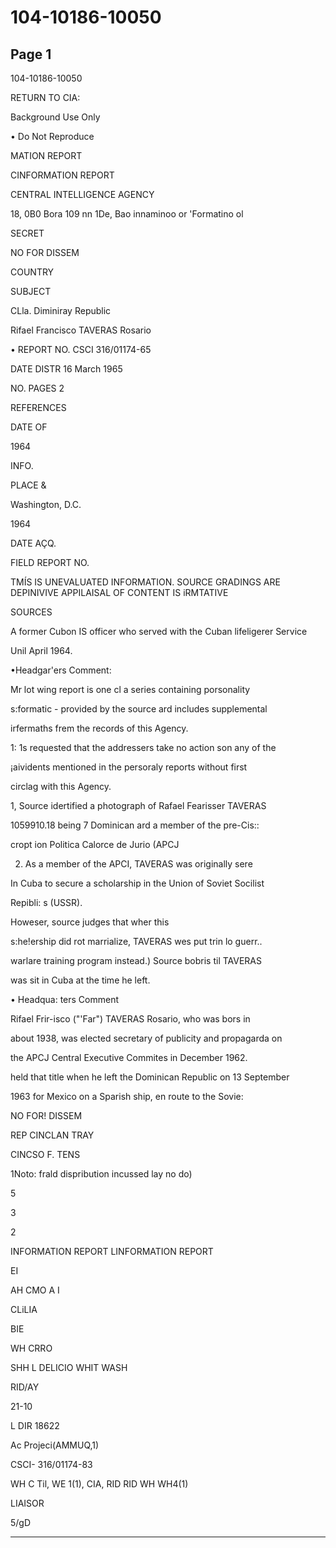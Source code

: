 # 104-10186-10050

## Page 1

104-10186-10050

RETURN TO CIA:

Background Use Only

• Do Not Reproduce

MATION REPORT

CINFORMATION REPORT

CENTRAL INTELLIGENCE AGENCY

18, 0B0 Bora 109 nn 1De, Bao innaminoo or 'Formatino ol

SECRET

NO FOR DISSEM

COUNTRY

SUBJECT

CLla. Diminiray Republic

Rifael Francisco TAVERAS Rosario

• REPORT NO. CSCI 316/01174-65

DATE DISTR 16 March 1965

NO. PAGES 2

REFERENCES

DATE OF

1964

INFO.

PLACE &

Washington, D.C.

1964

DATE AÇQ.

FIELD REPORT NO.

TMÍS IS UNEVALUATED INFORMATION. SOURCE GRADINGS ARE DEPINIVIVE APPILAISAL OF CONTENT IS iRMTATIVE

SOURCES

A former Cubon IS officer who served with the Cuban lifeligerer Service

Unil April 1964.

•Headgar'ers Comment:

Mr lot wing report is one cl a series containing porsonality

s:formatic - provided by the source ard includes supplemental

irfermaths frem the records of this Agency.

1: 1s requested that the addressers take no action son any of the

¡aividents mentioned in the persoraly reports without first

circlag with this Agency.

1, Source idertified a photograph of Rafael Fearisser TAVERAS

1059910.18 being 7 Dominican ard a member of the pre-Cis::

cropt ion Politica Calorce de Jurio (APCJ

2. As a member of the APCI, TAVERAS was originally sere

In Cuba to secure a scholarship in the Union of Soviet Socilist

Repibli: s (USSR).

Howeser, source judges that wher this

s:he!ership did rot marrialize, TAVERAS wes put trin lo guerr..

warlare training program instead.) Source bobris til TAVERAS

was sit in Cuba at the time he left.

• Headqua: ters Comment

Rifael Frir-isco ("'Far") TAVERAS Rosario, who was bors in

about 1938, was elected secretary of publicity and propagarda on

the APCJ Central Executive Commites in December 1962.

held that title when he left the Dominican Republic on 13 September

1963 for Mexico on a Sparish ship, en route to the Sovie:

NO FOR! DISSEM

REP CINCLAN TRAY

CINCSO F. TENS

1Noto: frald dispribution incussed lay no do)

5

3

2

INFORMATION REPORT LINFORMATION REPORT

EI

AH CMO A I

CLiLIA

BIE

WH CRRO

SHH L DELICIO WHIT WASH

RID/AY

21-10

L DIR 18622

Ac Projeci(AMMUQ,1)

CSCI- 316/01174-83

WH C Til, WE 1(1), CIA, RID RID WH WH4(1)

LIAISOR

5/gD

---

